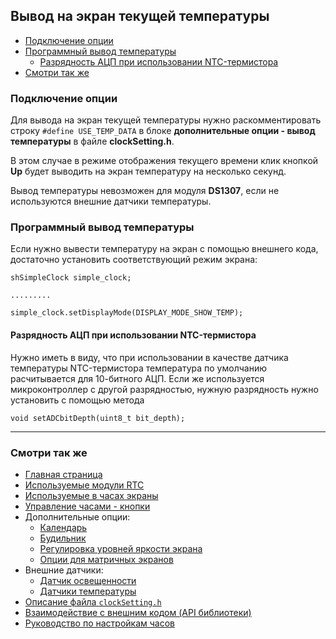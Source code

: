 ## Вывод на экран текущей температуры

- [Подключение опции](#подключение-опции)
- [Программный вывод температуры](#программный-вывод-температуры)
  - [Разрядность АЦП при использовании NTC-термистора](#разрядность-ацп-при-использовании-ntc-термистора)
- [Смотри так же](#смотри-так-же)

### Подключение опции

Для вывода на экран текущей температуры нужно раскомментировать строку `#define USE_TEMP_DATA` в блоке **дополнительные опции - вывод температуры** в файле **clockSetting.h**. 

В этом случае в режиме отображения текущего времени клик кнопкой **Up** будет выводить на экран температуру на несколько секунд.

Вывод температуры невозможен для модуля **DS1307**, если не используются внешние датчики температуры.


### Программный вывод температуры

Если нужно вывести температуру на экран с помощью внешнего кода, достаточно установить соответствующий режим экрана:
```
shSimpleClock simple_clock;

.........

simple_clock.setDisplayMode(DISPLAY_MODE_SHOW_TEMP);
```


#### Разрядность АЦП при использовании NTC-термистора

Нужно иметь в виду, что при использовании в качестве датчика температуры NTC-термистора температура по умолчанию расчитывается для 10-битного АЦП. Если же используется микроконтроллер с другой разрядностью, нужную разрядность нужно установить с помощью метода
```
void setADCbitDepth(uint8_t bit_depth);
```


<hr>

### Смотри так же
- [Главная страница](../readme.md)
- [Используемые модули RTC](rtc.md)
- [Используемые в часах экраны](displays.md)
- [Управление часами - кнопки](buttons.md)
- Дополнительные опции:
  - [Календарь](calendar.md)
  - [Будильник](alarm.md)
  - [Регулировка уровней яркости экрана](br_adjust.md)
  - [Опции для матричных экранов](matrix.md)
- Внешние датчики:
  - [Датчик освещенности](light_sensor.md)
  - [Датчики температуры](temp_sensors.md)
- [Описание файла `clockSetting.h`](clock_setting.md)
- [Взаимодействие с внешним кодом (API библиотеки)](api.md)
- [Руководство по настройкам часов](setting.md)
